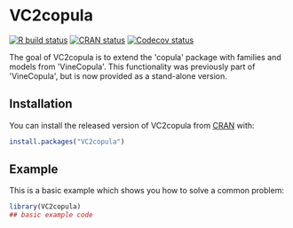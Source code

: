 # VC2copula

<!-- badges: start -->
[![R build status](https://github.com/tnagler/VC2copula/workflows/R-CMD-check/badge.svg)](https://github.com/tnagler/VC2copula)
[![CRAN status](https://www.r-pkg.org/badges/version/VC2copula)](https://CRAN.R-project.org/package=VC2copula)
[![Codecov status](https://codecov.io/gh/tnagler/VC2copula/branch/master/graph/badge.svg)](https://codecov.io/gh/tnagler/VC2copula/branch/master)
<!-- badges: end -->

The goal of VC2copula is to extend the 'copula' package with families and models 
from 'VineCopula'. This functionality was previously part of 'VineCopula',
but is now provided as a stand-alone version.

## Installation

You can install the released version of VC2copula from 
[CRAN](https://CRAN.R-project.org) with:

``` r
install.packages("VC2copula")
```

## Example

This is a basic example which shows you how to solve a common problem:

``` r
library(VC2copula)
## basic example code
```

